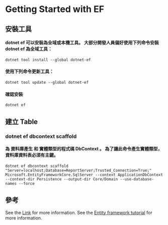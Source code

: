 # Getting Started with EF

## 安裝工具

#### dotnet ef 可以安裝為全域或本機工具。 大部分開發人員偏好使用下列命令安裝 dotnet ef 為全域工具：

`dotnet tool install --global dotnet-ef`

#### 使用下列命令更新工具：

`dotnet tool update --global dotnet-ef`

#### 確認安裝

`dotnet ef`

## 建立 Table

### dotnet ef dbcontext scaffold

#### 為 資料庫產生 和 實體類型的程式碼 DbContext 。 為了讓此命令產生實體類型，資料庫資料表必須有主鍵。

`dotnet ef dbcontext scaffold "Server=localhost;Database=ReportServer;Trusted_Connection=True;" Microsoft.EntityFrameworkCore.SqlServer --context ApplicationDbContext --context-dir Persistence --output-dir Core/Domain --use-database-names --force`

## 參考

See the [Link](https://docs.microsoft.com/zh-tw/ef/core/cli/dotnet) for more information.
See the [Entity framework tutorial](https://www.entityframeworktutorial.net/code-first/setup-entity-framework-code-first-environment.aspx) for more information.
